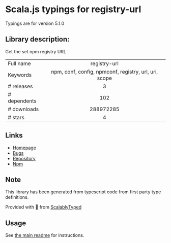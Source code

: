 
# Scala.js typings for registry-url

Typings are for version 5.1.0

## Library description:
Get the set npm registry URL

|                    |                 |
| ------------------ | :-------------: |
| Full name          | registry-url |
| Keywords           | npm, conf, config, npmconf, registry, url, uri, scope |
| # releases         | 3 |
| # dependents       | 102 |
| # downloads        | 288972285 |
| # stars            | 4 |

## Links
- [Homepage](https://github.com/sindresorhus/registry-url#readme)
- [Bugs](https://github.com/sindresorhus/registry-url/issues)
- [Repository](https://github.com/sindresorhus/registry-url)
- [Npm](https://www.npmjs.com/package/registry-url)
    


## Note
This library has been generated from typescript code from first party type definitions.

Provided with :purple_heart: from [ScalablyTyped](https://github.com/oyvindberg/ScalablyTyped)

## Usage
See [the main readme](../../readme.md) for instructions.


